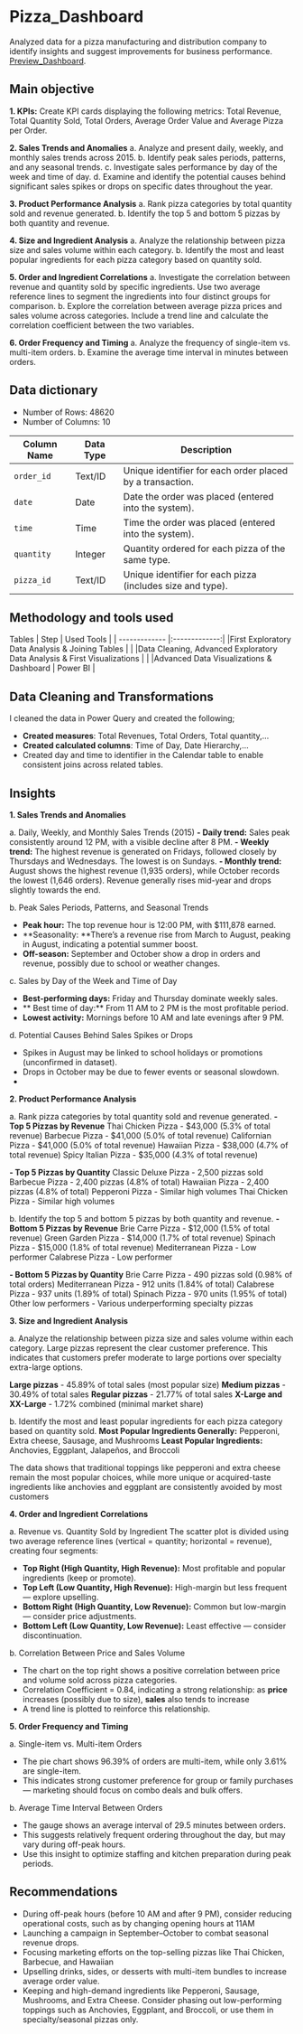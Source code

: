 # Pizza_Dashboard
Analyzed data for a pizza manufacturing and distribution company to identify insights and suggest improvements for business performance.
[Preview_Dashboard](https://github.com/David-Tu-Nguyen/Coffee_Shop_Sales_Analysis/blob/main/PowerBI_Dashboard/Dashboard_Snapshot.gif/). 

## Main objective

**1. KPIs:** Create KPI cards displaying the following metrics: Total Revenue, Total Quantity Sold, Total Orders, Average Order Value and Average Pizza per Order.

**2. Sales Trends and Anomalies**
   a. Analyze and present daily, weekly, and monthly sales trends across 2015.
   b. Identify peak sales periods, patterns, and any seasonal trends.
   c. Investigate sales performance by day of the week and time of day.
   d. Examine and identify the potential causes behind significant sales spikes or drops on specific dates throughout the year.

   
**3. Product Performance Analysis**
   a. Rank pizza categories by total quantity sold and revenue generated.
   b. Identify the top 5 and bottom 5 pizzas by both quantity and revenue.
   
**4. Size and Ingredient Analysis**
   a. Analyze the relationship between pizza size and sales volume within each category.
   b. Identify the most and least popular ingredients for each pizza category based on quantity sold.
   
**5. Order and Ingredient Correlations**
   a. Investigate the correlation between revenue and quantity sold by specific ingredients. Use two average reference lines to segment the ingredients into four distinct groups for comparison.
   b. Explore the correlation between average pizza prices and sales volume across categories. Include a trend line and calculate the correlation coefficient between the two variables.
   
**6. Order Frequency and Timing**
   a. Analyze the frequency of single-item vs. multi-item orders.
   b. Examine the average time interval in minutes between orders.

## Data dictionary
- Number of Rows: 48620
- Number of Columns: 10
  
| **Column Name** | **Data Type** | **Description**                                            |
| --------------- | ------------- | ---------------------------------------------------------- |
| `order_id`      | Text/ID       | Unique identifier for each order placed by a transaction.  |
| `date`          | Date          | Date the order was placed (entered into the system).       |
| `time`          | Time          | Time the order was placed (entered into the system).       |
| `quantity`      | Integer       | Quantity ordered for each pizza of the same type.          |
| `pizza_id`      | Text/ID       | Unique identifier for each pizza (includes size and type). |


## Methodology and tools used
Tables
| Step  | Used Tools |
| ------------- |:-------------:|
|First Exploratory Data Analysis & Joining Tables     |     |
|Data Cleaning, Advanced Exploratory Data Analysis & First Visualizations  |  |
|Advanced Data Visualizations & Dashboard    |  Power BI     |

## Data Cleaning and Transformations
I cleaned the data in Power Query and created the following;
- **Created measures**: Total Revenues, Total Orders, Total quantity,...
- **Created calculated columns**: Time of Day, Date Hierarchy,...
- Created day and time to identifier in the Calendar table to enable consistent joins across related tables.

## Insights
**1. Sales Trends and Anomalies**

a. Daily, Weekly, and Monthly Sales Trends (2015)
**- Daily trend:** Sales peak consistently around 12 PM, with a visible decline after 8 PM.
**- Weekly trend:** The highest revenue is generated on Fridays, followed closely by Thursdays and Wednesdays. The lowest is on Sundays.
**- Monthly trend:** August shows the highest revenue (1,935 orders), while October records the lowest (1,646 orders). Revenue generally rises mid-year and drops slightly towards the end.

b. Peak Sales Periods, Patterns, and Seasonal Trends
- **Peak hour:** The top revenue hour is 12:00 PM, with $111,878 earned.
- **Seasonality: **There’s a revenue rise from March to August, peaking in August, indicating a potential summer boost.
- **Off-season:** September and October show a drop in orders and revenue, possibly due to school or weather changes.

c. Sales by Day of the Week and Time of Day
- **Best-performing days:** Friday and Thursday dominate weekly sales.
- ** Best time of day:** From 11 AM to 2 PM is the most profitable period.
- **Lowest activity:** Mornings before 10 AM and late evenings after 9 PM.

d. Potential Causes Behind Sales Spikes or Drops
- Spikes in August may be linked to school holidays or promotions (unconfirmed in dataset).
- Drops in October may be due to fewer events or seasonal slowdown.
- 
**2. Product Performance Analysis**
  
a. Rank pizza categories by total quantity sold and revenue generated.
**- Top 5 Pizzas by Revenue**
Thai Chicken Pizza - $43,000 (5.3% of total revenue)
Barbecue Pizza - $41,000 (5.0% of total revenue)
Californian Pizza - $41,000 (5.0% of total revenue)
Hawaiian Pizza - $38,000 (4.7% of total revenue)
Spicy Italian Pizza - $35,000 (4.3% of total revenue)

**- Top 5 Pizzas by Quantity**
Classic Deluxe Pizza - 2,500 pizzas sold
Barbecue Pizza - 2,400 pizzas (4.8% of total)
Hawaiian Pizza - 2,400 pizzas (4.8% of total)
Pepperoni Pizza - Similar high volumes
Thai Chicken Pizza - Similar high volumes

b. Identify the top 5 and bottom 5 pizzas by both quantity and revenue.
**- Bottom 5 Pizzas by Revenue**
Brie Carre Pizza - $12,000 (1.5% of total revenue)
Green Garden Pizza - $14,000 (1.7% of total revenue)
Spinach Pizza - $15,000 (1.8% of total revenue)
Mediterranean Pizza - Low performer
Calabrese Pizza - Low performer

**- Bottom 5 Pizzas by Quantity**
Brie Carre Pizza - 490 pizzas sold (0.98% of total orders)
Mediterranean Pizza - 912 units (1.84% of total)
Calabrese Pizza - 937 units (1.89% of total)
Spinach Pizza - 970 units (1.95% of total)
Other low performers - Various underperforming specialty pizzas

**3. Size and Ingredient Analysis**

a. Analyze the relationship between pizza size and sales volume within each category.
Large pizzas represent the clear customer preference. This indicates that customers prefer moderate to large portions over specialty extra-large options.

**Large pizzas** - 45.89% of total sales (most popular size)
**Medium pizzas** - 30.49% of total sales
**Regular pizzas** - 21.77% of total sales
**X-Large and XX-Large** - 1.72% combined (minimal market share)

b. Identify the most and least popular ingredients for each pizza category based on quantity sold.
**Most Popular Ingredients Generally:** Pepperoni, Extra cheese, Sausage, and Mushrooms
**Least Popular Ingredients:** Anchovies, Eggplant, Jalapeños, and Broccoli

The data shows that traditional toppings like pepperoni and extra cheese remain the most popular choices, while more unique or acquired-taste ingredients like anchovies and eggplant are consistently avoided by most customers

**4. Order and Ingredient Correlations**

a. Revenue vs. Quantity Sold by Ingredient
The scatter plot is divided using two average reference lines (vertical = quantity; horizontal = revenue), creating four segments:
- **Top Right (High Quantity, High Revenue):** Most profitable and popular ingredients (keep or promote).
- **Top Left (Low Quantity, High Revenue):** High-margin but less frequent — explore upselling.
- **Bottom Right (High Quantity, Low Revenue):** Common but low-margin — consider price adjustments.
- **Bottom Left (Low Quantity, Low Revenue):** Least effective — consider discontinuation.

b. Correlation Between Price and Sales Volume
- The chart on the top right shows a positive correlation between price and volume sold across pizza categories.
- Correlation Coefficient = 0.84, indicating a strong relationship: as **price** increases (possibly due to size), **sales** also tends to increase
- A trend line is plotted to reinforce this relationship.

**5. Order Frequency and Timing**

a. Single-item vs. Multi-item Orders
- The pie chart shows 96.39% of orders are multi-item, while only 3.61% are single-item.
- This indicates strong customer preference for group or family purchases — marketing should focus on combo deals and bulk offers.

b. Average Time Interval Between Orders
- The gauge shows an average interval of 29.5 minutes between orders.
- This suggests relatively frequent ordering throughout the day, but may vary during off-peak hours.
- Use this insight to optimize staffing and kitchen preparation during peak periods.

## Recommendations
- During off-peak hours (before 10 AM and after 9 PM), consider reducing operational costs, such as by changing opening hours at 11AM
- Launching a campaign in September–October to combat seasonal revenue drops.
- Focusing marketing efforts on the top-selling pizzas like Thai Chicken, Barbecue, and Hawaiian
- Upselling drinks, sides, or desserts with multi-item bundles to increase average order value.
- Keeping and  high-demand ingredients like Pepperoni, Sausage, Mushrooms, and Extra Cheese. Consider phasing out low-performing toppings such as Anchovies, Eggplant, and Broccoli, or use them in specialty/seasonal pizzas only.
